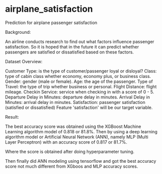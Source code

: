 # airplane_satisfaction

Prediction for airplane passenger satisfaction

Background:

An airline conducts research to find out what factors influence passenger satisfaction.
So it is hoped that in the future it can predict whether passengers are satisfied or dissatisfied based on these factors.

Dataset Overview:

Customer Type: is the type of customer/passenger loyal or disloyal?
Class: type of cabin class whether economy, economy plus, or business class.
Gender: gender (male or female).
Age: the age of the passenger.
Type of Travel: the type of trip whether business or personal.
Flight Distance: flight mileage.
Checkin Service: service when checking in with a score of 0 - 5.
Departure Delay in Minutes: departure delay in minutes.
Arrival Delay in Minutes: arrival delay in minutes.
Satisfaction: passenger satisfaction (satisfied or dissatisfied)
Feature 'satisfaction' will be our target variable.

Result:

The best accuracy score was obtained using the XGBoost Machine Learning algorithm model of 0.818 or 81.8%. 
Then by using a deep learning algorithm model or Artificial Neural Network (ANN), namely MLP (Multi Layer Perceptron) with an accuracy score of 0.817 or 81.7%.

Where the score is obtained after doing hyperparameter tuning.

Then finally did ANN modeling using tensorflow and got the best accuracy score not much different from XGboos and MLP accuracy scores.
